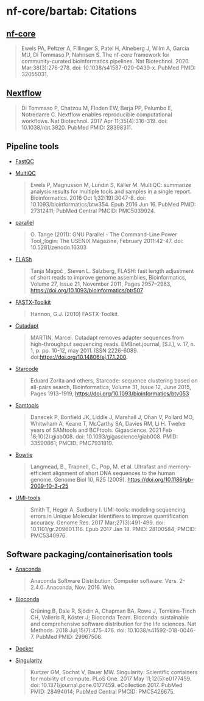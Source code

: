 # nf-core/bartab: Citations

## [nf-core](https://pubmed.ncbi.nlm.nih.gov/32055031/)

> Ewels PA, Peltzer A, Fillinger S, Patel H, Alneberg J, Wilm A, Garcia MU, Di Tommaso P, Nahnsen S. The nf-core framework for community-curated bioinformatics pipelines. Nat Biotechnol. 2020 Mar;38(3):276-278. doi: 10.1038/s41587-020-0439-x. PubMed PMID: 32055031.

## [Nextflow](https://pubmed.ncbi.nlm.nih.gov/28398311/)

> Di Tommaso P, Chatzou M, Floden EW, Barja PP, Palumbo E, Notredame C. Nextflow enables reproducible computational workflows. Nat Biotechnol. 2017 Apr 11;35(4):316-319. doi: 10.1038/nbt.3820. PubMed PMID: 28398311.

## Pipeline tools

- [FastQC](https://www.bioinformatics.babraham.ac.uk/projects/fastqc/)

- [MultiQC](https://pubmed.ncbi.nlm.nih.gov/27312411/)
  > Ewels P, Magnusson M, Lundin S, Käller M. MultiQC: summarize analysis results for multiple tools and samples in a single report. Bioinformatics. 2016 Oct 1;32(19):3047-8. doi: 10.1093/bioinformatics/btw354. Epub 2016 Jun 16. PubMed PMID: 27312411; PubMed Central PMCID: PMC5039924.

- [parallel](https://www.gnu.org/software/parallel/)
  > O. Tange (2011): GNU Parallel - The Command-Line Power Tool,;login: The USENIX Magazine, February 2011:42-47. doi: 10.5281/zenodo.16303

- [FLASh](http://ccb.jhu.edu/software/FLASH/)
  > Tanja Magoč , Steven L. Salzberg, FLASH: fast length adjustment of short reads to improve genome assemblies, Bioinformatics, Volume 27, Issue 21, November 2011, Pages 2957–2963, https://doi.org/10.1093/bioinformatics/btr507

- [FASTX-Toolkit](http://hannonlab.cshl.edu/fastx_toolkit/)
  > Hannon, G.J. (2010) FASTX-Toolkit.

- [Cutadapt](https://cutadapt.readthedocs.io/en/stable/)
  >  MARTIN, Marcel. Cutadapt removes adapter sequences from high-throughput sequencing reads. EMBnet.journal, [S.l.], v. 17, n. 1, p. pp. 10-12, may 2011. ISSN 2226-6089. doi:https://doi.org/10.14806/ej.17.1.200.

- [Starcode](https://github.com/gui11aume/starcode)
  > Eduard Zorita and others, Starcode: sequence clustering based on all-pairs search, Bioinformatics, Volume 31, Issue 12, June 2015, Pages 1913–1919, https://doi.org/10.1093/bioinformatics/btv053

- [Samtools](http://www.htslib.org/)
  > Danecek P, Bonfield JK, Liddle J, Marshall J, Ohan V, Pollard MO, Whitwham A, Keane T, McCarthy SA, Davies RM, Li H. Twelve years of SAMtools and BCFtools. Gigascience. 2021 Feb 16;10(2):giab008. doi: 10.1093/gigascience/giab008. PMID: 33590861; PMCID: PMC7931819.

- [Bowtie](https://bowtie-bio.sourceforge.net/index.shtml)
  > Langmead, B., Trapnell, C., Pop, M. et al. Ultrafast and memory-efficient alignment of short DNA sequences to the human genome. Genome Biol 10, R25 (2009). https://doi.org/10.1186/gb-2009-10-3-r25

- [UMI-tools](umi-tools.readthedocs.io/)
  > Smith T, Heger A, Sudbery I. UMI-tools: modeling sequencing errors in Unique Molecular Identifiers to improve quantification accuracy. Genome Res. 2017 Mar;27(3):491-499. doi: 10.1101/gr.209601.116. Epub 2017 Jan 18. PMID: 28100584; PMCID: PMC5340976.


## Software packaging/containerisation tools

- [Anaconda](https://anaconda.com)

  > Anaconda Software Distribution. Computer software. Vers. 2-2.4.0. Anaconda, Nov. 2016. Web.

- [Bioconda](https://pubmed.ncbi.nlm.nih.gov/29967506/)

  > Grüning B, Dale R, Sjödin A, Chapman BA, Rowe J, Tomkins-Tinch CH, Valieris R, Köster J; Bioconda Team. Bioconda: sustainable and comprehensive software distribution for the life sciences. Nat Methods. 2018 Jul;15(7):475-476. doi: 10.1038/s41592-018-0046-7. PubMed PMID: 29967506.

- [Docker](https://dl.acm.org/doi/10.5555/2600239.2600241)

- [Singularity](https://pubmed.ncbi.nlm.nih.gov/28494014/)
  > Kurtzer GM, Sochat V, Bauer MW. Singularity: Scientific containers for mobility of compute. PLoS One. 2017 May 11;12(5):e0177459. doi: 10.1371/journal.pone.0177459. eCollection 2017. PubMed PMID: 28494014; PubMed Central PMCID: PMC5426675.
